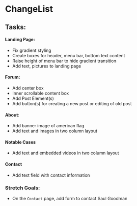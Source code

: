 # ChangeList

## Tasks:
#### Landing Page:
- Fix gradient styling
- Create boxes for header, menu bar, bottom text content
- Raise height of menu bar to hide gradient transition
- Add text, pictures to landing page

#### Forum:
- Add center box
- Inner scrollable content box
- Add Post Element(s)
- Add button(s) for creating a new post or editing of old post

#### About:
- Add banner image of american flag
- Add text and images in two column layout

#### Notable Cases
- Add text and embedded videos in two column layout

#### Contact
- Add text field with contact information

### Stretch Goals:
- On the `Contact` page, add form to contact Saul Goodman
